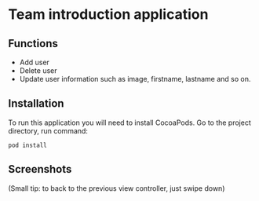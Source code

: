 # Team introduction application #
 ## Functions ##
 * Add user
 * Delete user
 * Update user information such as image, firstname, lastname and so on.
 
  ## Installation ##
 To run this application you will need to install CocoaPods. Go to the project directory, run command: 
 
 `pod install`
 
  ## Screenshots ##
  
  (Small tip: to back to the previous view controller, just swipe down)
  

 

